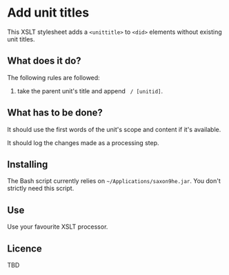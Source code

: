 # Add unit titles

This XSLT stylesheet adds a `<unittitle>` to `<did>` elements without existing unit titles.

## What does it do?

The following rules are followed:

1. take the parent unit's title and append ` / [unitid]`.

## What has to be done?

It should use the first words of the unit's scope and content if it's available.

It should log the changes made as a processing step.

## Installing

The Bash script currently relies on `~/Applications/saxon9he.jar`. 
You don't strictly need this script.

## Use

Use your favourite XSLT processor.

## Licence

TBD
